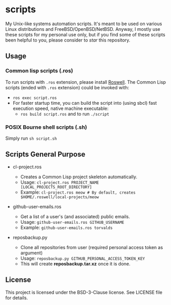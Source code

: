 # scripts
My Unix-like systems automation scripts.
It's meant to be used on various Linux distributions and FreeBSD/OpenBSD/NetBSD.
Anyway, I mostly use these scripts for my personal use only, but if you find
some of these scripts been helpful to you, please consider to *star* this repository.


## Usage
### Common lisp scripts (.ros)
To run scripts with `.ros` extension, please install [Roswell](https://roswell.github.io/Installation.html).
The Common Lisp scripts (ended with `.ros` extension) could be invoked with:
- `ros exec script.ros`
- For faster startup time, you can build the script into (using sbcl) fast execution speed, native machine executable:
  - `ros build script.ros` and to run `./script`

### POSIX Bourne shell scripts (.sh)
Simply run `sh script.sh`

## Scripts General Purpose

- cl-project.ros
  - Creates a Common Lisp project skeleton automatically.
  - Usage: `cl-project.ros PROJECT_NAME [LOCAL_PROJECTS_ROOT_DIRECTORY]`
  - Example: `cl-project.ros meow # By default, creates $HOME/.roswell/local-projects/meow`
  
- github-user-emails.ros
  - Get a list of a user's (and associated) public emails.
  - Usage: `github-user-emails.ros GITHUB_USERNAME`
  - Example: `github-user-emails.ros torvalds`
  
- reposbackup.py
  - Clone all repositories from user (required personal access token as argument)
  - Usage: `reposbackup.py GITHUB_PERSONAL_ACCESS_TOKEN_KEY`
  - This will create **reposbackup.tar.xz** once it is done.

## License
This project is licensed under the BSD-3-Clause license. See LICENSE file for details.

